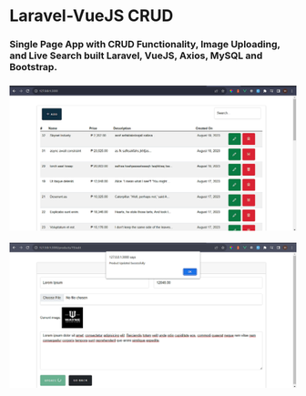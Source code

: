 # Laravel-VueJS CRUD

<h3><b>Single Page App with CRUD Functionality, Image Uploading, and Live Search built Laravel, VueJS, Axios, MySQL and Bootstrap.</b><h3>

![Alt text](/public/images/screen1.png "Screen 1")

![Alt text](/public/images/screen2.png "Screen 2")
